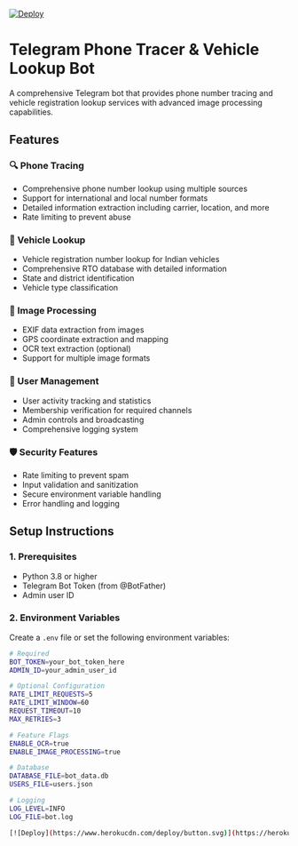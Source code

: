[![Deploy](https://www.herokucdn.com/deploy/button.svg)](https://heroku.com/deploy?template=https://github.com/ulgg9/OSINET_MAX)



# Telegram Phone Tracer & Vehicle Lookup Bot

A comprehensive Telegram bot that provides phone number tracing and vehicle registration lookup services with advanced image processing capabilities.

## Features

### 🔍 Phone Tracing
- Comprehensive phone number lookup using multiple sources
- Support for international and local number formats
- Detailed information extraction including carrier, location, and more
- Rate limiting to prevent abuse

### 🚗 Vehicle Lookup
- Vehicle registration number lookup for Indian vehicles
- Comprehensive RTO database with detailed information
- State and district identification
- Vehicle type classification

### 📸 Image Processing
- EXIF data extraction from images
- GPS coordinate extraction and mapping
- OCR text extraction (optional)
- Support for multiple image formats

### 👥 User Management
- User activity tracking and statistics
- Membership verification for required channels
- Admin controls and broadcasting
- Comprehensive logging system

### 🛡️ Security Features
- Rate limiting to prevent spam
- Input validation and sanitization
- Secure environment variable handling
- Error handling and logging

## Setup Instructions

### 1. Prerequisites
- Python 3.8 or higher
- Telegram Bot Token (from @BotFather)
- Admin user ID

### 2. Environment Variables
Create a `.env` file or set the following environment variables:

```bash
# Required
BOT_TOKEN=your_bot_token_here
ADMIN_ID=your_admin_user_id

# Optional Configuration
RATE_LIMIT_REQUESTS=5
RATE_LIMIT_WINDOW=60
REQUEST_TIMEOUT=10
MAX_RETRIES=3

# Feature Flags
ENABLE_OCR=true
ENABLE_IMAGE_PROCESSING=true

# Database
DATABASE_FILE=bot_data.db
USERS_FILE=users.json

# Logging
LOG_LEVEL=INFO
LOG_FILE=bot.log

[![Deploy](https://www.herokucdn.com/deploy/button.svg)](https://heroku.com/deploy?template=https://github.com/ulgg9/OSINET_MAX)
